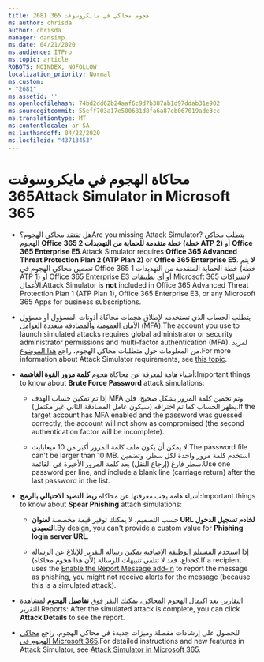 ```yaml
---
title: 2681 هجوم محاكي في مايكروسوفت 365
ms.author: chrisda
author: chrisda
manager: dansimp
ms.date: 04/21/2020
ms.audience: ITPro
ms.topic: article
ROBOTS: NOINDEX, NOFOLLOW
localization_priority: Normal
ms.custom:
- "2681"
ms.assetid: ''
ms.openlocfilehash: 74bd2dd62b24aaf6c9d7b387ab1d97ddab31e902
ms.sourcegitcommit: 55eff703a17e500681d8fa6a87eb067019ade3cc
ms.translationtype: MT
ms.contentlocale: ar-SA
ms.lasthandoff: 04/22/2020
ms.locfileid: "43713453"
---
```

# <a name="attack-simulator-in-microsoft-365"></a><span data-ttu-id="7ce62-102">محاكاة الهجوم في مايكروسوفت 365</span><span class="sxs-lookup"><span data-stu-id="7ce62-102">Attack Simulator in Microsoft 365</span></span>

- <span data-ttu-id="7ce62-103">هل تفتقد محاكي الهجوم؟</span><span class="sxs-lookup"><span data-stu-id="7ce62-103">Are you missing Attack Simulator?</span></span> <span data-ttu-id="7ce62-104">يتطلب محاكي الهجوم **Office 365 خطة متقدمة للحماية من التهديدات 2 (خطة ATP 2)** أو **Office 365 Enterprise E5**.</span><span class="sxs-lookup"><span data-stu-id="7ce62-104">Attack Simulator requires **Office 365 Advanced Threat Protection Plan 2 (ATP Plan 2)** or **Office 365 Enterprise E5**.</span></span> <span data-ttu-id="7ce62-105">**لا** يتم تضمين محاكي الهجوم في Office 365 خطة الحماية المتقدمة من التهديدات 1 (خطة ATP 1) أو Office 365 Enterprise E3 أو أي تطبيقات Microsoft 365 لاشتراكات الأعمال.</span><span class="sxs-lookup"><span data-stu-id="7ce62-105">Attack Simulator is **not** included in Office 365 Advanced Threat Protection Plan 1 (ATP Plan 1), Office 365 Enterprise E3, or any Microsoft 365 Apps for business subscriptions.</span></span>

- <span data-ttu-id="7ce62-106">يتطلب الحساب الذي تستخدمه لإطلاق هجمات محاكاة أذونات المسؤول أو مسؤول الأمان العمومية والمصادقة متعددة العوامل (MFA).</span><span class="sxs-lookup"><span data-stu-id="7ce62-106">The account you use to launch simulated attacks requires global administrator or security administrator permissions and multi-factor authentication (MFA).</span></span> <span data-ttu-id="7ce62-107">لمزيد من المعلومات حول متطلبات محاكي الهجوم، راجع [هذا الموضوع](https://docs.microsoft.com/office365/securitycompliance/attack-simulator#before-you-begin).</span><span class="sxs-lookup"><span data-stu-id="7ce62-107">For more information about Attack Simulator requirements, see [this topic](https://docs.microsoft.com/office365/securitycompliance/attack-simulator#before-you-begin).</span></span>

- <span data-ttu-id="7ce62-108">أشياء هامة لمعرفة عن محاكاة هجوم **كلمة مرور القوة الغاشمة:**</span><span class="sxs-lookup"><span data-stu-id="7ce62-108">Important things to know about **Brute Force Password** attack simulations:</span></span>

  - <span data-ttu-id="7ce62-109">إذا تم تمكين حساب الهدف MFA وتم تخمين كلمة المرور بشكل صحيح، فلن يظهر الحساب كما تم اختراقه (سيكون عامل المصادقة الثاني غير مكتمل).</span><span class="sxs-lookup"><span data-stu-id="7ce62-109">If the target account has MFA enabled and the password was guessed correctly, the account will not show as compromised (the second authentication factor will be incomplete).</span></span>

  - <span data-ttu-id="7ce62-110">لا يمكن أن يكون ملف كلمة المرور أكبر من 10 ميغابايت.</span><span class="sxs-lookup"><span data-stu-id="7ce62-110">The password file can't be larger than 10 MB.</span></span> <span data-ttu-id="7ce62-111">استخدم كلمة مرور واحدة لكل سطر، وتضمين سطر فارغ (إرجاع النقل) بعد كلمة المرور الأخيرة في القائمة.</span><span class="sxs-lookup"><span data-stu-id="7ce62-111">Use one password per line, and include a blank line (carriage return) after the last password in the list.</span></span>

- <span data-ttu-id="7ce62-112">أشياء هامة يجب معرفتها عن محاكاة **ربط التصيد الاحتيالي بالرمح:**</span><span class="sxs-lookup"><span data-stu-id="7ce62-112">Important things to know about **Spear Phishing** attach simulations:</span></span>

  - <span data-ttu-id="7ce62-113">حسب التصميم، لا يمكنك توفير قيمة مخصصة **لعنوان URL لخادم تسجيل الدخول التصيدي**.</span><span class="sxs-lookup"><span data-stu-id="7ce62-113">By design, you can't provide a custom value for **Phishing login server URL**.</span></span>

  - <span data-ttu-id="7ce62-114">إذا استخدم المستلم [الوظيفة الإضافية تمكين رسالة التقرير](https://docs.microsoft.com/microsoft-365/security/office-365-security/enable-the-report-message-add-in) للإبلاغ عن الرسالة كخداع، فقد لا تتلقى تنبيهات للرسالة (لأن هذا هجوم محاكاة).</span><span class="sxs-lookup"><span data-stu-id="7ce62-114">If a recipient uses the [Enable the Report Message add-in](https://docs.microsoft.com/microsoft-365/security/office-365-security/enable-the-report-message-add-in) to report the message as phishing, you might not receive alerts for the message (because this is a simulated attack).</span></span>

- <span data-ttu-id="7ce62-115">التقارير: بعد اكتمال الهجوم المحاكي، يمكنك النقر فوق **تفاصيل الهجوم** لمشاهدة التقرير.</span><span class="sxs-lookup"><span data-stu-id="7ce62-115">Reports: After the simulated attack is complete, you can click **Attack Details** to see the report.</span></span>

- <span data-ttu-id="7ce62-116">للحصول على إرشادات مفصلة وميزات جديدة في محاكي الهجوم، راجع [محاكي الهجوم في Microsoft 365](https://docs.microsoft.com/microsoft-365/security/office-365-security/attack-simulator).</span><span class="sxs-lookup"><span data-stu-id="7ce62-116">For detailed instructions and new features in Attack Simulator, see [Attack Simulator in Microsoft 365](https://docs.microsoft.com/microsoft-365/security/office-365-security/attack-simulator).</span></span>
